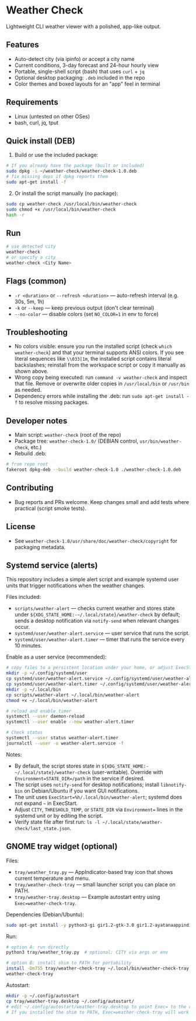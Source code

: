 
# Weather Check

Lightweight CLI weather viewer with a polished, app-like output.

## Features

- Auto-detect city (via ipinfo) or accept a city name
- Current conditions, 3-day forecast and 24-hour hourly view
- Portable, single-shell script (bash) that uses `curl` + `jq`
- Optional desktop packaging: `.deb` included in the repo
- Color themes and boxed layouts for an "app" feel in terminal

## Requirements

- Linux (untested on other OSes)
- bash, curl, jq, tput

## Quick install (DEB)

1. Build or use the included package:

```bash
# If you already have the package (built or included)
sudo dpkg -i ~/weather-check/weather-check-1.0.deb
# fix missing deps if dpkg reports them
sudo apt-get install -f
```

2. Or install the script manually (no package):

```bash
sudo cp weather-check /usr/local/bin/weather-check
sudo chmod +x /usr/local/bin/weather-check
hash -r
```

## Run

```bash
# use detected city
weather-check
# or specify a city
weather-check <City Name>
```

## Flags (common)

- `-r <duration>` or `--refresh <duration>` — auto-refresh interval (e.g. 30s, 5m, 1h)
- `-k` or `--keep` — keep previous output (don't clear terminal)
- `--no-color` — disable colors (set `NO_COLOR=1` in env to force)

## Troubleshooting

- No colors visible: ensure you run the installed script (check `which weather-check`) and that your terminal supports ANSI colors. If you see literal sequences like `\\033[1m`, the installed script contains literal backslashes; reinstall from the workspace script or copy it manually as shown above.
- Wrong copy being executed: run `command -v weather-check` and inspect that file. Remove or overwrite older copies in `/usr/local/bin` or `/usr/bin` as needed.
- Dependency errors while installing the .deb: run `sudo apt-get install -f` to resolve missing packages.

## Developer notes

- Main script: `weather-check` (root of the repo)
- Package tree: `weather-check-1.0/` (DEBIAN control, `usr/bin/weather-check`, etc.)
- Rebuild .deb:

```bash
# from repo root
fakeroot dpkg-deb --build weather-check-1.0 ./weather-check-1.0.deb
```

## Contributing

- Bug reports and PRs welcome. Keep changes small and add tests where practical (script smoke tests).

## License

- See `weather-check-1.0/usr/share/doc/weather-check/copyright` for packaging metadata.

## Systemd service (alerts)

This repository includes a simple alert script and example systemd user units that trigger notifications when the weather changes.

Files included:

- `scripts/weather-alert` — checks current weather and stores state under `${XDG_STATE_HOME:-~/.local/state}/weather-check` by default; sends a desktop notification via `notify-send` when relevant changes occur.
- `systemd/user/weather-alert.service` — user service that runs the script.
- `systemd/user/weather-alert.timer` — timer that runs the service every 10 minutes.

Enable as a user service (recommended):

```bash
# copy files to a persistent location under your home, or adjust ExecStart in the .service file
mkdir -p ~/.config/systemd/user
cp systemd/user/weather-alert.service ~/.config/systemd/user/weather-alert.service
cp systemd/user/weather-alert.timer ~/.config/systemd/user/weather-alert.timer
mkdir -p ~/.local/bin
cp scripts/weather-alert ~/.local/bin/weather-alert
chmod +x ~/.local/bin/weather-alert

# reload and enable timer
systemctl --user daemon-reload
systemctl --user enable --now weather-alert.timer

# Check status
systemctl --user status weather-alert.timer
journalctl --user -u weather-alert.service -f
```

Notes:

- By default, the script stores state in `${XDG_STATE_HOME:-~/.local/state}/weather-check` (user-writable). Override with `Environment=STATE_DIR=/path` in the service if desired.
- The script uses `notify-send` for desktop notifications; install `libnotify-bin` on Debian/Ubuntu if you want GUI notifications.
- The unit uses `ExecStart=%h/.local/bin/weather-alert`; systemd does not expand `~` in ExecStart.
- Adjust `CITY`, `THRESHOLD_TEMP`, or `STATE_DIR` via `Environment=` lines in the systemd unit or by editing the script.
- Verify state file after first run: `ls -l ~/.local/state/weather-check/last_state.json`.

## GNOME tray widget (optional)

Files:

- `tray/weather_tray.py` — AppIndicator-based tray icon that shows current temperature and menu.
- `tray/weather-check-tray` — small launcher script you can place on PATH.
- `tray/weather-tray.desktop` — Example autostart entry using `Exec=weather-check-tray`.

Dependencies (Debian/Ubuntu):

```bash
sudo apt-get install -y python3-gi gir1.2-gtk-3.0 gir1.2-ayatanaappindicator3-0.1
```

Run:

```bash
# option A: run directly
python3 tray/weather_tray.py  # optional: CITY via args or env

# option B: install shim to PATH for portability
install -Dm755 tray/weather-check-tray ~/.local/bin/weather-check-tray
weather-check-tray
```

Autostart:

```bash
mkdir -p ~/.config/autostart
cp tray/weather-tray.desktop ~/.config/autostart/
# edit ~/.config/autostart/weather-tray.desktop to point Exec= to the correct path if needed
# If you installed the shim to PATH, Exec=weather-check-tray will work as-is.
```


